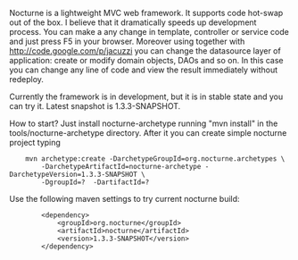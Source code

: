 Nocturne is a lightweight MVC web framework. It supports code hot-swap out of the box. I believe that it dramatically
speeds up development process. You can make a any change in template, controller or service code and just press F5 in
your browser. Moreover using together with http://code.google.com/p/jacuzzi you can change the datasource layer of
application: create or modify domain objects, DAOs and so on. In this case you can change any line of code and view the
result immediately without redeploy.

Currently the framework is in development, but it is in stable state and you can try it. Latest snapshot is 1.3.3-SNAPSHOT.

How to start? Just install nocturne-archetype running "mvn install" in the tools/nocturne-archetype directory. After it
you can create simple nocturne project typing

~~~~~
    mvn archetype:create -DarchetypeGroupId=org.nocturne.archetypes \
        -DarchetypeArtifactId=nocturne-archetype -DarchetypeVersion=1.3.3-SNAPSHOT \
        -DgroupId=?  -DartifactId=?
~~~~~

Use the following maven settings to try current nocturne build:

~~~~~
        <dependency>
            <groupId>org.nocturne</groupId>
            <artifactId>nocturne</artifactId>
            <version>1.3.3-SNAPSHOT</version>
        </dependency>
~~~~~
